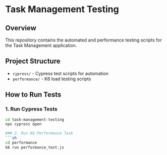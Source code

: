 # Task Management Testing

## Overview
This repository contains the automated and performance testing scripts for the Task Management application.

## Project Structure
- `cypress/` - Cypress test scripts for automation
- `performance/` - K6 load testing scripts

## How to Run Tests

### 1. Run Cypress Tests
```sh
cd task-management-testing
npx cypress open

### 2. Run K6 Performance Task
```sh
cd performance
k6 run performance_test.js



